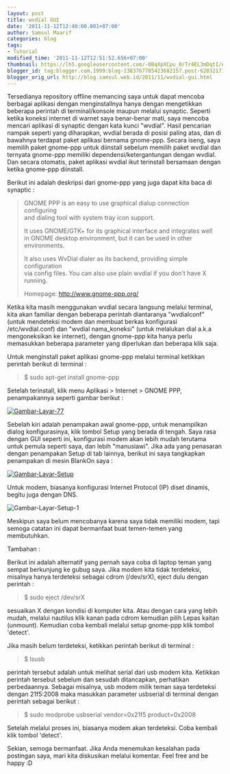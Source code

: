 ```yaml
---
layout: post
title: wvdial GUI
date: '2011-11-12T12:40:00.001+07:00'
author: Samsul Maarif
categories: blog
tags:
- Tutorial
modified_time: '2011-11-12T12:51:52.656+07:00'
thumbnail: https://lh5.googleusercontent.com/-0BqXpXCpu_0/Tr4EL3mDqtI/AAAAAAAAAPo/4nwP7AWe5Xo/s72-c/Gambar-Layar-77.png
blogger_id: tag:blogger.com,1999:blog-1383767785423682157.post-6203217173574042141
blogger_orig_url: http://blog.samsul.web.id/2011/11/wvdial-gui.html
---
```


Tersedianya repository offline memancing saya untuk dapat mencoba berbagai aplikasi dengan menginstallnya hanya dengan mengetikkan beberapa perintah di terminal/konsole maupun melalui synaptic. Seperti ketika koneksi internet di warnet saya benar-benar mati, saya mencoba mencari aplikasi di synaptic dengan kata kunci "wvdial". Hasil pencarian nampak seperti yang diharapkan, wvdial berada di posisi paling atas, dan di bawahnya terdapat paket aplikasi bernama gnome-ppp. Secara iseng, saya memilih paket gnome-ppp untuk diinstall sebelum memilih paket wvdial dan ternyata gnome-ppp memiliki dependensi/ketergantungan dengan wvdial. Dan secara otomatis, paket aplikasi wvdial ikut terinstall bersamaan dengan ketika gnome-ppp diinstall.

Berikut ini adalah deskripsi dari gnome-ppp yang juga dapat kita baca di synaptic :

> GNOME PPP is an easy to use graphical dialup connection configuring  
> and dialing tool with system tray icon support.  
>   
> It uses GNOME/GTK+ for its graphical interface and integrates well  
> in GNOME desktop environment, but it can be used in other environments.  
>   
> It also uses WvDial dialer as its backend, providing simple configuration  
> via config files. You can also use plain wvdial if you don't have X running.  
>   
>  Homepage: http://www.gnome-ppp.org/  
> 

Ketika kita masih menggunakan wvdial secara langsung melalui terminal, kita akan familiar dengan beberapa perintah diantaranya "wvdialconf" (untuk mendeteksi modem dan membuat berkas konfigurasi /etc/wvdial.conf) dan "wvdial nama_koneksi" (untuk melalukan dial a.k.a mengoneksikan ke internet), dengan gnome-ppp kita hanya perlu memasukkan beberapa parameter yang diperlukan dan beberapa klik saja.

Untuk menginstall paket aplikasi gnome-ppp melalui terminal ketikkan perintah berikut di terminal :

> $ sudo apt-get install gnome-ppp  
> 

Setelah terinstall, klik menu Aplikasi > Internet > GNOME PPP, penampakannya seperti gambar berikut :

[![](https://lh5.googleusercontent.com/-0BqXpXCpu_0/Tr4EL3mDqtI/AAAAAAAAAPo/4nwP7AWe5Xo/s720/Gambar-Layar-77.png "Gambar-Layar-77")](https://lh5.googleusercontent.com/-0BqXpXCpu_0/Tr4EL3mDqtI/AAAAAAAAAPo/4nwP7AWe5Xo/s720/Gambar-Layar-77.png)

Sebelah kiri adalah penampakan awal gnome-ppp, untuk menampilkan dialog konfigurasinya, klik tombol Setup  yang berada di tengah. Saya rasa dengan GUI seperti ini, konfigurasi modem akan lebih mudah terutama untuk pemula seperti saya, dan lebih "manusiawi". Jika ada yang penasaran dengan penampakan Setup di tab lainnya, berikut ini saya tangkapkan penampakan di mesin BlankOn saya :

[![](https://lh5.googleusercontent.com/-FiGvZ2eDpoo/Tr4EFTmRQwI/AAAAAAAAAPY/d4XBulpiOOA/s475/Gambar-Layar-Setup.png "Gambar-Layar-Setup")](https://lh5.googleusercontent.com/-FiGvZ2eDpoo/Tr4EFTmRQwI/AAAAAAAAAPY/d4XBulpiOOA/s475/Gambar-Layar-Setup.png)

[](http://192.168.2.100/alfa.net/wp-content/uploads/2011/11/Gambar-Layar-Setup.png)Untuk modem, biasanya konfigurasi Internet Protocol (IP) diset dinamis, begitu juga dengan DNS.

![](https://lh6.googleusercontent.com/-Q1gOnBwxuZY/Tr4EGyWg2XI/AAAAAAAAAPg/_2u_dZk28Tk/s475/Gambar-Layar-Setup-1.png "Gambar-Layar-Setup-1")

[](http://192.168.2.100/alfa.net/wp-content/uploads/2011/11/Gambar-Layar-Setup-1.png)Meskipun saya belum mencobanya karena saya tidak memiliki modem, tapi semoga catatan ini dapat bermanfaat buat temen-temen yang membutuhkan.

Tambahan :

Berikut ini adalah alternatif yang pernah saya coba di laptop teman yang sempat berkunjung ke gubug saya. Jika modem kita tidak terdeteksi, misalnya hanya terdeteksi sebagai cdrom (/dev/srX), eject dulu dengan perintah :

> $ sudo eject /dev/srX  
> 

sesuaikan X dengan kondisi di komputer kita. Atau dengan cara yang lebih mudah, melalui nautilus klik kanan pada cdrom kemudian pilih Lepas kaitan (unmount). Kemudian coba kembali melalui setup gnome-ppp klik tombol 'detect'.

Jika masih belum terdeteksi, ketikkan perintah berikut di terminal :

> $ lsusb  
> 

perintah tersebut adalah untuk melihat serial dari usb modem kita. Ketikkan perintah tersebut sebelum dan sesudah ditancapkan, perhatikan perbedaannya. Sebagai misalnya, usb modem milik teman saya terdeteksi dengan 21f5:2008 maka masukkan parameter usbserial di terminal dengan perintah sebagai berikut :

> $ sudo modprobe usbserial vendor=0x21f5 product=0x2008  
> 

Setelah melalui proses ini, biasanya modem akan terdeteksi. Coba kembali klik tombol 'detect'.

Sekian, semoga bermanfaat. Jika Anda menemukan kesalahan pada postingan saya, mari kita diskusikan melalui komentar. Feel free and be happy :D
